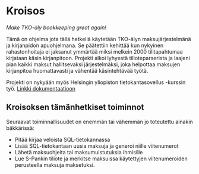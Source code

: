 # Kroisos
_Make TKO-äly bookkeeping great again!_

Tämä on ohjelma jota tällä hetkellä käytetään TKO-älyn maksujärjestelmänä ja kirjanpidon apuohjelmana. Se päätettiin kehittää kun nykyinen rahastonhoitaja ei jaksanut ymmärtää miksi melkein 2000 tilitapahtumaa kirjataan käsin kirjanpitoon. Projekti alkoi lyhyestä tilioteparserista ja laajeni pian kaikki maksut hallitsevaksi järjestelmäksi, joka helpottaa maksujen kirjanpitoa huomattavasti ja vähentää käsintehtävää työtä.

Projekti on nykyään myös Helsingin yliopiston tietokantasovellus -kurssin työ. [Linkki dokumentaatioon](https://github.com/Migho/Kroisos/blob/master/doc/dokumentaatio.pdf)

## Kroisoksen tämänhetkiset toiminnot
Seuraavat toiminnallisuudet on enemmän tai vähemmän jo toteutettu ainakin bäkkärissä:
* Pitää kirjaa veloista SQL-tietokannassa
* Lisää SQL-tietokantaan uusia maksuja ja generoi niille viitenumerot
* Lähetä maksuohjeita tai maksumuistutuksia ihmisille
* Lue S-Pankin tiliote ja merkitse maksuissa käytettyjen viitenumeroiden perusteella maksuja maksetuksi.
